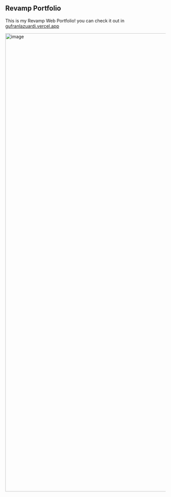 ## Revamp Portfolio

This is my Revamp Web Portfolio! you can check it out in [gufranlazuardi.vercel.app](https:gufranlazuardi.vercel.app)

<img width="1440" alt="image" src="https://github.com/user-attachments/assets/c9843660-6a10-4a43-a114-8313bec8ed51">

